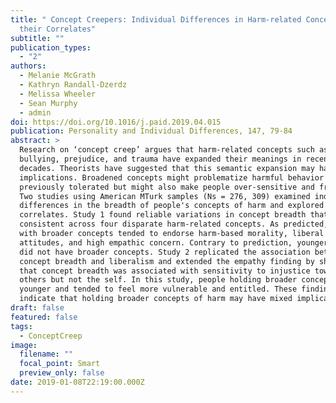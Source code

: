 ```yaml
---
title: " Concept Creepers: Individual Differences in Harm-related Concepts and
  their Correlates"
subtitle: ""
publication_types:
  - "2"
authors:
  - Melanie McGrath
  - Kathryn Randall-Dzerdz
  - Melissa Wheeler
  - Sean Murphy
  - admin
doi: https://doi.org/10.1016/j.paid.2019.04.015
publication: Personality and Individual Differences, 147, 79-84
abstract: >
  Research on ‘concept creep’ argues that harm-related concepts such as abuse,
  bullying, prejudice, and trauma have expanded their meanings in recent
  decades. Theorists have suggested that this semantic expansion may have mixed
  implications. Broadened concepts might problematize harmful behavior that was
  previously tolerated but might also make people over-sensitive and fragile.
  Two studies using American MTurk samples (Ns = 276, 309) examined individual
  differences in the breadth of people's concepts of harm and explored their
  correlates. Study 1 found reliable variations in concept breadth that were
  consistent across four disparate harm-related concepts. As predicted, people
  with broader concepts tended to endorse harm-based morality, liberal political
  attitudes, and high empathic concern. Contrary to prediction, younger people
  did not have broader concepts. Study 2 replicated the association between
  concept breadth and liberalism and extended the empathy finding by showing
  that concept breadth was associated with sensitivity to injustice toward
  others but not the self. In this study, people holding broader concepts were
  younger and tended to feel more vulnerable and entitled. These findings
  indicate that holding broader concepts of harm may have mixed implications.
draft: false
featured: false
tags:
  - ConceptCreep
image:
  filename: ""
  focal_point: Smart
  preview_only: false
date: 2019-01-08T22:19:00.000Z
---
```

